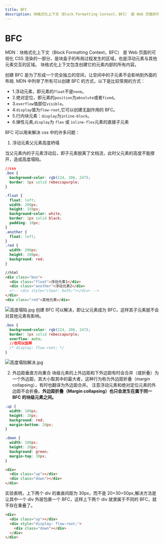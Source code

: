 ```yaml
---
title: BFC
description: 块格式化上下文（Block Formatting Context，BFC） 是 Web 页面的可视化 CSS 渲染的一部分，是块盒子的布局过程发生的区域，也是浮动元素与其他元素交互的区域
---
```


# BFC

MDN：块格式化上下文（Block Formatting Context，BFC） 是 Web 页面的可视化 CSS 渲染的一部分，是块盒子的布局过程发生的区域，也是浮动元素与其他元素交互的区域。 块格式化上下文包含创建它的元素内部的所有内容。

创建 BFC 是为了形成一个完全独立的空间，让空间中的子元素不会影响到外面的布局.
MDN 中列举了所有可以创建 BFC 的方式，以下是比较常用的方式：

- 1.浮动元素，即元素的`float`不是`none`。
- 2.绝对定位，即元素的`position`为`absolute`或者`fixed`。
- 3.`overflow`值部位`visible`。
- 4.`display`值为`flow-root`,它可以创建无副作用的 BFC。
- 5.行内块元素：`display`为`inline-block`。
- 6.弹性元素,`display`为 `flex` 或 `inline-flex`元素的直接子元素

BFC 可以用来解决 css 中的许多问题：

1. 浮动元素父元素高度坍塌

当父元素内的子元素浮动后，即子元素脱离了文档流，此时父元素的高度不能撑开，造成高度塌陷。

```css
//css
.box {
  background-color: rgb(224, 206, 247);
  border: 5px solid rebeccapurple;
}

.float {
  float: left;
  width: 200px;
  height: 150px;
  background-color: white;
  border: 1px solid black;
  padding: 10px;
}
.another {
  float: left;
}
.red {
  width: 200px;
  height: 200px;
  background: red;
}
```

```html
//html
<div class="box">
  <div class="float">浮动元素1</div>
  <div class="another">浮动元素2</div>
  <!-- <div style="clear: both;"></div> -->
</div>
<div class="red">其他元素</div>
```

![高度塌陷.jpg](https://upload-images.jianshu.io/upload_images/13613564-7d7e0ff852936457.jpg?imageMogr2/auto-orient/strip%7CimageView2/2/w/1240)
创建 BFC 可以解决，即让父元素成为 BFC，这样其子元素就不会对其他元素有影响。

```css
.box {
  background-color: rgb(224, 206, 247);
  border: 5px solid rebeccapurple;
  overflow: auto;
  //也可以这样
  /* display: flow-root; */
}
```

![高度塌陷解决.jpg](https://upload-images.jianshu.io/upload_images/13613564-5a048e16a45de292.jpg?imageMogr2/auto-orient/strip%7CimageView2/2/w/1240) 

2. 外边距垂直方向重合
块级元素的上外边距和下外边距有时会合并（或折叠）为一个外边距，其大小取其中的最大者，这种行为称为外边距折叠（margin collapsing），有时也翻译为外边距合并。 注意浮动元素和绝对定位元素的外边距不会折叠。**外边距折叠（Margin collapsing）也只会发生在属于同一 BFC 的块级元素之间。**

```css
.up {
  width: 100px;
  height: 20px;
  background: red;
  margin-bottom: 20px;
}

.down {
  width: 100px;
  height: 20px;
  background: green;
  margin-top: 30px;
}
```

```html
<div>
  <div class="up"></div>
  <div class="down"></div>
</div>
```

实验表明，上下两个 div 的垂直间距为 30px，而不是 20+30=50px,解决方法是让其中一个 div 外层包裹一个 BFC，这样上下两个 div 就隶属于不同的 BFC，就不存在重叠了。

```html
<div>
  <div class="up"></div>
  <div style="display: flow-root;">
    <div class="down"></div>
  </div>
</div>
```
